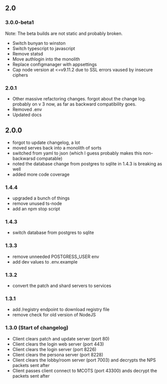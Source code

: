 ## 2.0

### 3.0.0-beta1

Note: The beta builds are not static and probably broken.

-   Switch bunyan to winston
-   Switch typescript to javascript
-   Remove statsd
-   Move authlogin into the monolith
-   Replace configmanager with appsettings
-   Cap node version at <=v9.11.2 due to SSL errors vaused by insecure ciphers

### 2.0.1

-   Other massive refactoring changes. forgot about the change log. probably on v 3 now, as far as backward compatibility goes.
-   Removed .env
-   Updated docs

## 2.0.0

-   forgot to update changelog, a lot
-   moved serves back into a monolith of sorts
-   switched from yaml to json (which I guess probably makes this non-backwarsd compatable)
-   noted the database change from postgres to sqlite in 1.4.3 is breaking as well
-   added more code coverage

### 1.4.4

-   upgraded a bunch of things
-   remove unused ts-node
-   add an npm stop script

### 1.4.3

-   switch database from postgres to sqlite

### 1.3.3

-   remove unneeded POSTGRESS_USER env
-   add dev values to .env.example

### 1.3.2

-   convert the patch and shard servers to services

### 1.3.1

-   add /registry endpoint to download registry file
-   remove check for old version of NodeJS

### 1.3.0 (Start of changelog)

-   Client clears patch and update server (port 80)
-   Client clears the login web server (port 443)
-   Client clears the login server (port 8226)
-   Client clears the persona server (port 8228)
-   Client clears the lobby/room server (port 7003) and decrypts the NPS packets sent after
-   Client passes client connect to MCOTS (port 43300) ands decrypt the packets sent after
